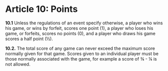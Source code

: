 Article 10: Points
==================

**10.1** Unless the regulations of an event specify otherwise, a player who wins his game, or wins by forfeit, scores one point (1), a player who loses his game, or forfeits, scores no points (0), and a player who draws his game scores a half point (½).

**10.2.** The total score of any game can never exceed the maximum score normally given for that game. Scores given to an individual player must be those normally associated with the game, for example a score of ¾ - ¼ is not allowed.